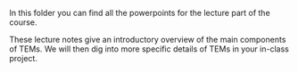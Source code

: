 In this folder you can find all the powerpoints for the lecture part of the course.

These lecture notes give an introductory overview of the main components of TEMs. We will then dig into more specific details of TEMs in your in-class project.
